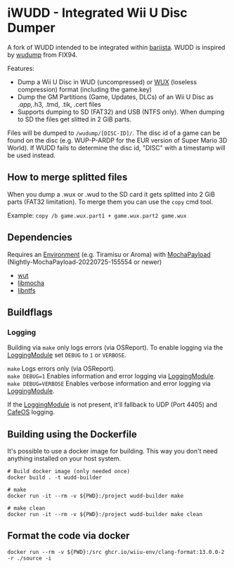 # iWUDD - Integrated Wii U Disc Dumper
A fork of WUDD intended to be integrated within [bariista](https://github.com/Crudefern/Bariista).
WUDD is inspired by [wudump](https://github.com/FIX94/wudump) from FIX94.

Features:
- Dump a Wii U Disc in WUD (uncompressed) or [WUX](https://gbatemp.net/threads/wii-u-image-wud-compression-tool.397901/) (loseless compression) format (including the game.key)
- Dump the GM Partitions (Game, Updates, DLCs) of an Wii U Disc as *.app,*.h3, .tmd, .tik, .cert files
- Supports dumping to SD (FAT32) and USB (NTFS only). When dumping to SD the files get slitted in 2 GiB parts. 

Files will be dumped to `/wudump/[DISC-ID]/`. The disc id of a game can be found on the disc (e.g. WUP-P-ARDP for the EUR version of Super Mario 3D World). If WUDD fails to determine the disc id, "DISC" with a timestamp will be used instead.

## How to merge splitted files

When you dump a .wux or .wud to the SD card it gets splitted into 2 GiB parts (FAT32 limitation). To merge them you can use the `copy` cmd tool.

Example:
`copy /b game.wux.part1 + game.wux.part2 game.wux`

## Dependencies
Requires an [Environment](https://github.com/wiiu-env/EnvironmentLoader) (e.g. Tiramisu or Aroma) with [MochaPayload](https://github.com/wiiu-env/MochaPayload) (Nightly-MochaPayload-20220725-155554 or newer)

- [wut](https://github.com/devkitPro/wut)
- [libmocha](https://github.com/wiiu-env/libmocha)
- [libntfs](https://github.com/wiiu-env/libntfs)

## Buildflags

### Logging
Building via `make` only logs errors (via OSReport). To enable logging via the [LoggingModule](https://github.com/wiiu-env/LoggingModule) set `DEBUG` to `1` or `VERBOSE`.

`make` Logs errors only (via OSReport).  
`make DEBUG=1` Enables information and error logging via [LoggingModule](https://github.com/wiiu-env/LoggingModule).  
`make DEBUG=VERBOSE` Enables verbose information and error logging via [LoggingModule](https://github.com/wiiu-env/LoggingModule).

If the [LoggingModule](https://github.com/wiiu-env/LoggingModule) is not present, it'll fallback to UDP (Port 4405) and [CafeOS](https://github.com/wiiu-env/USBSerialLoggingModule) logging.

## Building using the Dockerfile

It's possible to use a docker image for building. This way you don't need anything installed on your host system.

```
# Build docker image (only needed once)
docker build . -t wudd-builder

# make 
docker run -it --rm -v ${PWD}:/project wudd-builder make

# make clean
docker run -it --rm -v ${PWD}:/project wudd-builder make clean
```

## Format the code via docker

`docker run --rm -v ${PWD}:/src ghcr.io/wiiu-env/clang-format:13.0.0-2 -r ./source -i`
